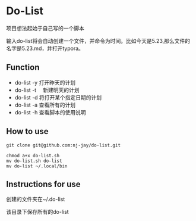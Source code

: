 # Do-List

项目想法起始于自己写的一个脚本

输入do-list将会自动创建一个文件，并命令为时间。比如今天是5.23,那么文件的名字是5.23.md，并打开typora。

## Function

* do-list -y      打开昨天的计划
* do-list -t　   新建明天的计划
* do-list -d     将打开某个指定日期的计划
* do-list -a     查看所有的计划
* do-list -h     查看脚本的使用说明

## How to use
```shell
git clone git@github.com:nj-jay/do-list.git

chmod a+x do-list.sh
mv do-list.sh do-list
mv do-list ~/.local/bin
```
## Instructions for use

创建的文件夹在~/.do-list

该目录下保存所有的do-list

